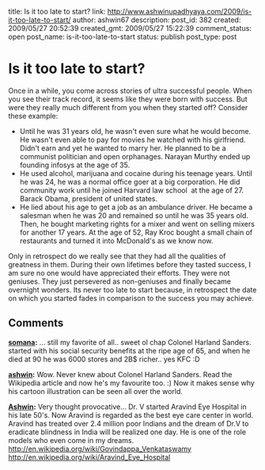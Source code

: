 title: Is it too late to start?
link: http://www.ashwinupadhyaya.com/2009/is-it-too-late-to-start/
author: ashwin67
description: 
post_id: 382
created: 2009/05/27 20:52:39
created_gmt: 2009/05/27 15:22:39
comment_status: open
post_name: is-it-too-late-to-start
status: publish
post_type: post

# Is it too late to start?

Once in a while, you come across stories of ultra successful people. When you see their track record, it seems like they were born with success. But were they really much different from you when they started off? Consider these example:

  * Until he was 31 years old, he wasn't even sure what he would become. He wasn't even able to pay for movies he watched with his girlfriend. Didn't earn and yet he wanted to marry her. He planned to be a communist politician and open orphanages. Narayan Murthy ended up founding infosys at the age of 35. 
  * He used alcohol, marijuana and cocaine during his teenage years. Until he was 24, he was a normal office goer at a big corporation. He did community work until he joined Harvard law school  at the age of 27. Barack Obama, president of united states.
  * He lied about his age to get a job as an ambulance driver. He became a salesman when he was 20 and remained so until he was 35 years old. Then, he bought marketing rights for a mixer and went on selling mixers for another 17 years. At the age of 52, Ray Kroc bought a small chain of restaurants and turned it into McDonald's as we know now.

Only in retrospect do we really see that they had all the qualities of greatness in them. During their own lifetimes before they tasted success, I am sure no one would have appreciated their efforts. They were not geniuses. They just persevered as non-geniuses and finally became overnight wonders. Its never too late to start because, in retrospect the date on which you started fades in comparison to the success you may achieve.

## Comments

**[somana](#47 "2009-05-29 09:39:35"):** ... still my favorite of all.. sweet ol chap Colonel Harland Sanders. started with his social security benefits at the ripe age of 65, and when he died at 90 he was 6000 stores and 2B$ richer.. yes KFC :D

**[ashwin](#48 "2009-05-29 09:50:24"):** Wow. Never knew about Colonel Harland Sanders. Read the Wikipedia article and now he's my favourite too. :) Now it makes sense why his cartoon illustration can be seen all over the world.

**[Ashwin](#49 "2009-07-11 21:54:29"):** Very thought provocative... Dr. V started Aravind Eye Hospital in his late 50's. Now Aravind is regarded as the best eye care center in world. Aravind has treated over 2.4 million poor Indians and the dream of Dr.V to eradicate blindness in India will be realized one day. He is one of the role models who even come in my dreams. http://en.wikipedia.org/wiki/Govindappa_Venkataswamy http://en.wikipedia.org/wiki/Aravind_Eye_Hospital

